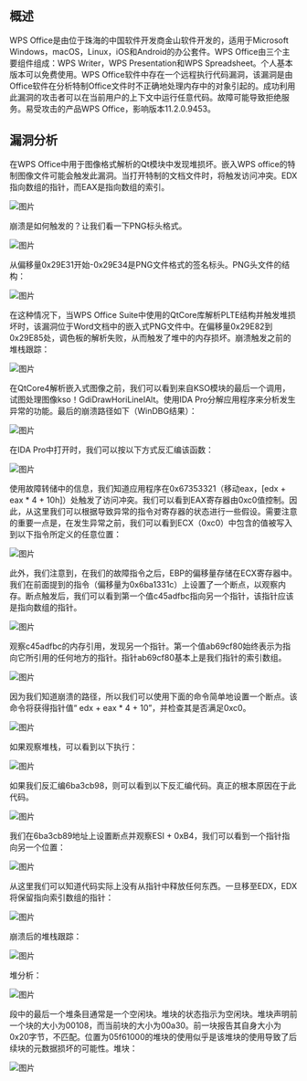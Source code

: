 ## 概述



WPS Office是由位于珠海的中国软件开发商金山软件开发的，适用于Microsoft Windows，macOS，Linux，iOS和Android的办公套件。WPS Office由三个主要组件组成：WPS Writer，WPS Presentation和WPS Spreadsheet。个人基本版本可以免费使用。WPS Office软件中存在一个远程执行代码漏洞，该漏洞是由Office软件在分析特制Office文件时不正确地处理内存中的对象引起的。成功利用此漏洞的攻击者可以在当前用户的上下文中运行任意代码。故障可能导致拒绝服务。易受攻击的产品WPS Office，影响版本11.2.0.9453。



## 漏洞分析



在WPS Office中用于图像格式解析的Qt模块中发现堆损坏。嵌入WPS office的特制图像文件可能会触发此漏洞。当打开特制的文档文件时，将触发访问冲突。EDX指向数组的指针，而EAX是指向数组的索引。



![图片](https://mmbiz.qpic.cn/mmbiz_png/kFJsMia2yBica986ajwXHm8HO0m2WuonIRMMfiaH5Y5efj2g1oQXJnNZuiaecufPuf6uKB94saPfx7hWSYMjOvrt9g/640?wx_fmt=png&tp=webp&wxfrom=5&wx_lazy=1&wx_co=1)



崩溃是如何触发的？让我们看一下PNG标头格式。



![图片](https://mmbiz.qpic.cn/mmbiz_png/kFJsMia2yBica986ajwXHm8HO0m2WuonIR3pkDGWP659RUicYm5cWXACmO1wkG8Fdj19NSfSSJaQicuSgyibtFPXLfw/640?wx_fmt=png&tp=webp&wxfrom=5&wx_lazy=1&wx_co=1)



从偏移量0x29E31开始-0x29E34是PNG文件格式的签名标头。PNG头文件的结构：



![图片](https://mmbiz.qpic.cn/mmbiz_png/kFJsMia2yBica986ajwXHm8HO0m2WuonIRy8ae966vw60k7SGKwgPmr4QDAkdScZzZt5RJlnqTHiaB0bHxPSRUKfw/640?wx_fmt=png&tp=webp&wxfrom=5&wx_lazy=1&wx_co=1)



在这种情况下，当WPS Office Suite中使用的QtCore库解析PLTE结构并触发堆损坏时，该漏洞位于Word文档中的嵌入式PNG文件中。在偏移量0x29E82到0x29E85处，调色板的解析失败，从而触发了堆中的内存损坏。崩溃触发之前的堆栈跟踪：



![图片](https://mmbiz.qpic.cn/mmbiz_png/kFJsMia2yBica986ajwXHm8HO0m2WuonIRRzm6XQvdQrUmRkgvZGExAjz8A8Y4ADeGwrzB4aYM80yUicSS5wmTfKQ/640?wx_fmt=png&tp=webp&wxfrom=5&wx_lazy=1&wx_co=1)



在QtCore4解析嵌入式图像之前，我们可以看到来自KSO模块的最后一个调用，试图处理图像kso！GdiDrawHoriLineIAlt。使用IDA Pro分解应用程序来分析发生异常的功能。最后的崩溃路径如下（WinDBG结果）：



![图片](https://mmbiz.qpic.cn/mmbiz_png/kFJsMia2yBica986ajwXHm8HO0m2WuonIRN0Bmg5raCGQTnX8ISbsFW2gOXl3Jmrl7hzvgjavWR6PwUFQHfG5seQ/640?wx_fmt=png&tp=webp&wxfrom=5&wx_lazy=1&wx_co=1)



在IDA Pro中打开时，我们可以按以下方式反汇编该函数：



![图片](https://mmbiz.qpic.cn/mmbiz_png/kFJsMia2yBica986ajwXHm8HO0m2WuonIRQMiaKDgcKSib7yyTH5FLpzz43JuDyzesC8e8xU0hGbiaLonohBO2iaUHcQ/640?wx_fmt=png&tp=webp&wxfrom=5&wx_lazy=1&wx_co=1)



使用故障转储中的信息，我们知道应用程序在0x67353321（移动eax，[edx + eax * 4 + 10h]）处触发了访问冲突。我们可以看到EAX寄存器由0xc0值控制。因此，从这里我们可以根据导致异常的指令对寄存器的状态进行一些假设。需要注意的重要一点是，在发生异常之前，我们可以看到ECX（0xc0）中包含的值被写入到以下指令所定义的任意位置：



![图片](https://mmbiz.qpic.cn/mmbiz_png/kFJsMia2yBica986ajwXHm8HO0m2WuonIREVaf8FD59yVQm1G5fGFUqdSqyFGVkC2zH6Vcubu7wxbnZdcMSyUic9Q/640?wx_fmt=png&tp=webp&wxfrom=5&wx_lazy=1&wx_co=1)



此外，我们注意到，在我们的故障指令之后，EBP的偏移量存储在ECX寄存器中。我们在前面提到的指令（偏移量为0x6ba1331c）上设置了一个断点，以观察内存。断点触发后，我们可以看到第一个值c45adfbc指向另一个指针，该指针应该是指向数组的指针。





![图片](https://mmbiz.qpic.cn/mmbiz_png/kFJsMia2yBica986ajwXHm8HO0m2WuonIRTLqhDOJ7icabodyplVsNKjoU7mvWaL6niavb6NJWEKThZtM5sicibAATIQ/640?wx_fmt=png&tp=webp&wxfrom=5&wx_lazy=1&wx_co=1)



观察c45adfbc的内存引用，发现另一个指针。第一个值ab69cf80始终表示为指向它所引用的任何地方的指针。指针ab69cf80基本上是我们指针的索引数组。





![图片](https://mmbiz.qpic.cn/mmbiz_png/kFJsMia2yBica986ajwXHm8HO0m2WuonIRpFw0jSzoSUQyjk7OrA0icw3Z8wT6m0ddhnQO78ywbkNcJNRXhjZMOZQ/640?wx_fmt=png&tp=webp&wxfrom=5&wx_lazy=1&wx_co=1)



因为我们知道崩溃的路径，所以我们可以使用下面的命令简单地设置一个断点。该命令将获得指针值“ edx + eax * 4 + 10”，并检查其是否满足0xc0。





![图片](https://mmbiz.qpic.cn/mmbiz_png/kFJsMia2yBica986ajwXHm8HO0m2WuonIR86ibnDcHnvVSN6xCnmQG60qKVa0oTrlrB2jtbu90rXXARl5HaQK7eqg/640?wx_fmt=png&tp=webp&wxfrom=5&wx_lazy=1&wx_co=1)



如果观察堆栈，可以看到以下执行：





![图片](https://mmbiz.qpic.cn/mmbiz_png/kFJsMia2yBica986ajwXHm8HO0m2WuonIReMnuZ4uUPVo7Ez8NqTsXXwJ8OHMBQlVBxNVFK5mOAsDFlqw2vR1ibAQ/640?wx_fmt=png&tp=webp&wxfrom=5&wx_lazy=1&wx_co=1)



如果我们反汇编6ba3cb98，则可以看到以下反汇编代码。真正的根本原因在于此代码。



![图片](https://mmbiz.qpic.cn/mmbiz_png/kFJsMia2yBica986ajwXHm8HO0m2WuonIRyKXTnkOFEJ2Wz7ichVib3NP5uZiazHDib6nRxzaMACSrjXK2us64YRz1bA/640?wx_fmt=png&tp=webp&wxfrom=5&wx_lazy=1&wx_co=1)



我们在6ba3cb89地址上设置断点并观察ESI + 0xB4，我们可以看到一个指针指向另一个位置：





![图片](https://mmbiz.qpic.cn/mmbiz_png/kFJsMia2yBica986ajwXHm8HO0m2WuonIRclPyZIwmEqquPliasT7NQ9sQicR86Bx9NHRfWSjesRYBE8ERa69U9O4g/640?wx_fmt=png&tp=webp&wxfrom=5&wx_lazy=1&wx_co=1)



从这里我们可以知道代码实际上没有从指针中释放任何东西。一旦移至EDX，EDX将保留指向索引数组的指针：



![图片](https://mmbiz.qpic.cn/mmbiz_png/kFJsMia2yBica986ajwXHm8HO0m2WuonIRiadH4kd1ZfS6t4SJSPOCqLQqX9ib1ZIsXyWCUlz5oqJZgpt6Kj2N5icRA/640?wx_fmt=png&tp=webp&wxfrom=5&wx_lazy=1&wx_co=1)



崩溃后的堆栈跟踪：



![图片](https://mmbiz.qpic.cn/mmbiz_png/kFJsMia2yBica986ajwXHm8HO0m2WuonIReZXAibcwnMqq4KKibbBUyUFSH58d2m4hhnibTuBEw0eeRd79qjxWpuI9Q/640?wx_fmt=png&tp=webp&wxfrom=5&wx_lazy=1&wx_co=1)



堆分析：



![图片](https://mmbiz.qpic.cn/mmbiz_png/kFJsMia2yBica986ajwXHm8HO0m2WuonIRmqibpXC3m4OGIydgR2iaDZXx1tKxZQac0iaC11VANFQyaRrQ1icm9ac20A/640?wx_fmt=png&tp=webp&wxfrom=5&wx_lazy=1&wx_co=1)



段中的最后一个堆条目通常是一个空闲块。堆块的状态指示为空闲块。堆块声明前一个块的大小为00108，而当前块的大小为00a30。前一块报告其自身大小为0x20字节，不匹配。位置为05f61000的堆块的使用似乎是该堆块的使用导致了后续块的元数据损坏的可能性。堆块：





![图片](https://mmbiz.qpic.cn/mmbiz_png/kFJsMia2yBica986ajwXHm8HO0m2WuonIREYp7PalQkzMvmNUfOTkVs2LZmwyKbLibdOPFHsEmGRxauYPylxCpx6A/640?wx_fmt=png&tp=webp&wxfrom=5&wx_lazy=1&wx_co=1)